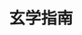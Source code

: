 ---
home: true
icon: home
title: 玄学指南
heroImage: /logo.svg
bgImageDark: https://theme-hope-assets.vuejs.press/bg/6-dark.svg
bgImageStyle:
  background-attachment: fixed
heroText: 玄学指南
tagline: 一个东方玄学的指南
actions:
  - text: 使用指南 💡
    link: ./guide/begin/001_ming_orgin
    type: primary
  - text: 玄学原文
    link: "https://dclef.icu/xuanxuedocs/"

features:
  - title: 简单易懂
    icon: clipboard-check
    
  - title: 知识全面
    icon: box-archive
  
  - title: 快速搜索
    icon: box-archive
      
footer: power by vuepress-hope | GPL-3.0 Licensed | 2023 dclef
---